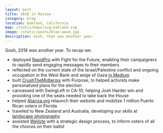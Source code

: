 ```yaml
---
layout: post
title: 2018 in Review
category: blog
location: Oakland, California
map: /static/maps/svg/oakland.svg
image: /static/posts/blue-wave.jpg
description: Gosh, that was another year.
---
```


Gosh, 2018 was another year. To recap we:

- deployed [RapidPro](http://rapidpro.github.io/rapidpro/) with Fight for the Future, enabling their campaigners to rapidly send engaging messages to their members
- reflected on the current state of the Israel/Palestine conflict and ongoing occupation in the West Bank and seige of Gaza [in Medium](https://medium.com/@jlev/this-year-in-jerusalem-3d98ffbaa15f)
- built [CrushTheMidterms](/mission/crush-the-midterms) with Purpose, to helped activists make personalized plans for the election
- canvassed with SwingLeft in CA-10, helping Josh Harder win and providing one of the seats needed to take back the House
- helped [Alianza.org](https://alianza.org) relaunch their website and mobilize 1 million Puerto Rican voters in Florida
- traveled to New Zealand and Australia, developing our skills at [landscape photography](https://www.flickr.com/photos/jlevinger/albums/72157702230580781)
- assisted [WeVote](https://wevote.us/welcome) with a strategic design process, to inform voters of all the choices on their ballot